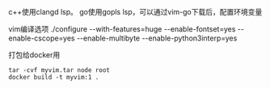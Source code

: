 c++使用clangd lsp。
go使用gopls lsp，可以通过vim-go下载后，配置环境变量

vim编译选项
./configure --with-features=huge --enable-fontset=yes --enable-cscope=yes --enable-multibyte --enable-python3interp=yes

打包给docker用
```
tar -cvf myvim.tar node root
docker build -t myvim:1 .
```
